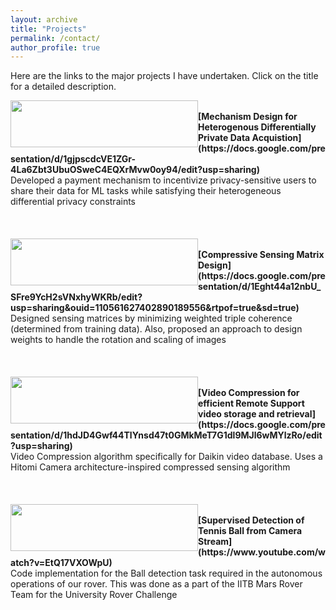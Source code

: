 ```yaml
---
layout: archive
title: "Projects"
permalink: /contact/
author_profile: true
---
```


Here are the links to the major projects I have undertaken. Click on the title for a detailed description.

<img src="https://ameyanjarlekar.github.io/files/balance.PNG" width="300" height="75" style="float:left">
<br>
<b> [Mechanism Design for Heterogenous Differentially Private Data Acquistion](https://docs.google.com/presentation/d/1gjpscdcVE1ZGr-4La6Zbt3UbuOSweC4EQXrMvw0oy94/edit?usp=sharing)</b> <br>
Developed a payment mechanism to incentivize privacy-sensitive users to share their data for ML tasks while satisfying their heterogeneous differential privacy constraints
<br>
<br>
<br>
<br>
<img src="https://ameyanjarlekar.github.io/files/res1.PNG" width="300" height="75" style="float:left">
<br>
<b> [Compressive Sensing Matrix Design](https://docs.google.com/presentation/d/1Eght44a12nbU_SFre9YcH2sVNxhyWKRb/edit?usp=sharing&ouid=110561627402890189556&rtpof=true&sd=true)</b> <br>
Designed sensing matrices by minimizing weighted triple coherence (determined from training data). Also, proposed an approach to design weights to handle the rotation and scaling of images
<br>
<br>
<br>
<br>
<img src="https://ameyanjarlekar.github.io/files/vid1.PNG" width="300" height="75" style="float:left">
<br>
<b> [Video Compression for efficient Remote Support video storage and retrieval](https://docs.google.com/presentation/d/1hdJD4Gwf44TlYnsd47t0GMkMeT7G1dl9MJl6wMYlzRo/edit?usp=sharing)</b> <br>
Video Compression algorithm specifically for Daikin video database. Uses a Hitomi Camera architecture-inspired compressed sensing algorithm
<br>
<br>
<br>
<br>
<img src="https://ameyanjarlekar.github.io/files/mrt.PNG" width="300" height="75" style="float:left"> &nbsp;
<br>
<b>[Supervised Detection of Tennis Ball from Camera Stream](https://www.youtube.com/watch?v=EtQ17VXOWpU)</b> <br> 
  Code implementation for the Ball detection task required in the autonomous operations of our rover. This was done as a part of the IITB Mars Rover Team for the University Rover Challenge


